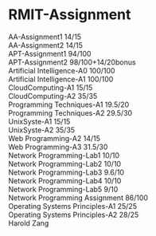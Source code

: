 # RMIT-Assignment
AA-Assignment1              14/15</br>
AA-Assignment2              14/15</br>
APT-Assignment1             94/100</br>
APT-Assignment2             98/100+14/20bonus</br>
Artificial Intelligence-A0  100/100</br>
Artificial Intelligence-A1  100/100</br>
CloudComputing-A1           15/15</br>
CloudComputing-A2           35/35</br>
Programming Techniques-A1   19.5/20</br>
Programming Techniques-A2   29.5/30</br>
UnixSyste-A1                15/15</br>
UnixSyste-A2                35/35</br>
Web Programming-A2          14/15</br>
Web Programming-A3          31.5/30</br>
Network Programming-Lab1    10/10</br>
Network Programming-Lab2    10/10</br>
Network Programming-Lab3    9.6/10</br>
Network Programming-Lab4    10/10</br>
Network Programming-Lab5    9/10</br>
Network Programming Assignment  86/100</br>
Operating Systems Principles-A1 25/25</br>
Operating Systems Principles-A2 28/25</br>
Harold Zang


